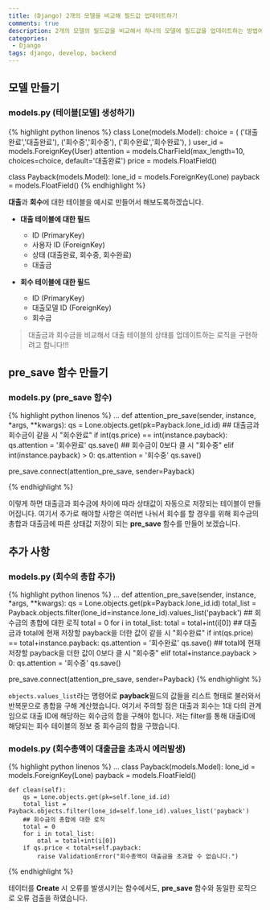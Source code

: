 ```yaml
---
title: (Django) 2개의 모델을 비교해 필드값 업데이트하기
comments: true
description: 2개의 모델의 필드값을 비교해서 하나의 모델에 필드값을 업데이트하는 방법에 대한 포스팅입니다.
categories:
 - Django
tags: django, develop, backend
---
```


## 모델 만들기

### models.py (테이블[모델] 생성하기)

{% highlight python linenos %}
class Lone(models.Model):
    choice = (
        ('대출완료','대출완료'),
        ('회수중','회수중'),
        ('회수완료','회수완료'),
    )
    user_id = models.ForeignKey(User)
    attention = models.CharField(max_length=10, choices=choice, default='대출완료')
    price = models.FloatField()

class Payback(models.Model):
    lone_id = models.ForeignKey(Lone)
    payback = models.FloatField()
{% endhighlight %}

**대출**과 **회수**에 대한 테이블을 예시로 만들어서 해보도록하겠습니다. 

- **대출 테이블에 대한 필드**
	- ID (PrimaryKey)
	- 사용자 ID (ForeignKey)
	- 상태 (대출완료, 회수중, 회수완료)
	- 대출금

- **회수 테이블에 대한 필드**
	- ID (PrimaryKey)
	- 대출모델 ID (ForeignKey)
	- 회수금

> 대출금과 회수금을 비교해서 대출 테이블의 상태를 업데이트하는 로직을 구현하려고 합니다!!!

## pre_save 함수 만들기

### models.py (pre_save 함수)

{% highlight python linenos %}
...
def attention_pre_save(sender, instance, *args, **kwargs):
    qs = Lone.objects.get(pk=Payback.lone_id.id)
    ## 대출금과 회수금이 같을 시 "회수완료"
    if int(qs.price) == int(instance.payback):
        qs.attention = '회수완료'
        qs.save()
    ## 회수금이 0보다 클 시 "회수중"
    elif int(instance.payback) > 0:
        qs.attention = '회수중'
        qs.save()

pre_save.connect(attention_pre_save, sender=Payback)

{% endhighlight %}

이렇게 하면 대출금과 회수금에 차이에 따라 상태값이 자동으로 저장되는 테이블이 만들어집니다. 여기서 추가로 해야할 사항은 여러번 나눠서 회수를 할 경우를 위해 회수금의 총합과 대출금에 따른 상태값 저장이 되는 **pre_save** 함수를 만들어 보겠습니다.

## 추가 사항

### models.py (회수의 총합 추가)
 
{% highlight python linenos %}
...
def attention_pre_save(sender, instance, *args, **kwargs):
    qs = Lone.objects.get(pk=Payback.lone_id.id)
    total_list = Payback.objects.filter(lone_id=instance.lone_id).values_list('payback')
    ## 회수금의 총합에 대한 로직
    total = 0
    for i in total_list:
    	total = total+int(i[0])
    ## 대출금과 total에 현재 저장할 payback을 더한 값이 같을 시 "회수완료"
    if int(qs.price) == total+instance.payback:
        qs.attention = '회수완료'
        qs.save()
    ## total에 현재 저장할 payback을 더한 값이 0보다 클 시 "회수중"
    elif total+instance.payback > 0:
        qs.attention = '회수중'
        qs.save()

pre_save.connect(attention_pre_save, sender=Payback)
{% endhighlight %}

`objects.values_list`라는 명령어로 **payback**필드의 값들을 리스트 형태로 불러와서 반복문으로 총합을 구해 계산했습니다. 여기서 주의할 점은 대출과 회수는 1대 다의 관계임으로 대출 ID에 해당하는 회수금의 합을 구해야 헙니다. 저는 filter를 통해 대출ID에 해당되는 회수 테이블의 정보 중 회수금의 합을 구했습니다.

### models.py (회수총액이 대출금을 초과시 에러발생)

{% highlight python linenos %}
...
class Payback(models.Model):
    lone_id = models.ForeignKey(Lone)
    payback = models.FloatField()

    def clean(self):
        qs = Lone.objects.get(pk=self.lone_id.id)
        total_list = Payback.objects.filter(lone_id=self.lone_id).values_list('payback')
        ## 회수금의 총합에 대한 로직
        total = 0
        for i in total_list:
            otal = total+int(i[0])
        if qs.price < total+self.payback:
            raise ValidationError("회수총액이 대출금을 초과할 수 없습니다.")
{% endhighlight %}

테이터를 **Create** 시 오류를 발생시키는 함수에서도, **pre_save** 함수와 동일한 로직으로 오류 검출을 하였습니다.

